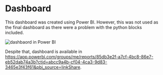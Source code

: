 # Dashboard

This dashboard was created using Power BI. However, this was not used as the final dashboard as there were a problem with the python blocks included.

![dashbaord in Power BI](http://sentimentanalysis.tanniestudio.com/images/dashboarddeploypbi.png)

Despite that, dashboard is available in https://app.powerbi.com/groups/me/reports/85db3e2f-a7cf-4bc8-86e7-eb52dab74a3b?ctid=abcc9a4b-cf04-4ca3-9d83-3465e3f43f61&pbi_source=linkShare.

